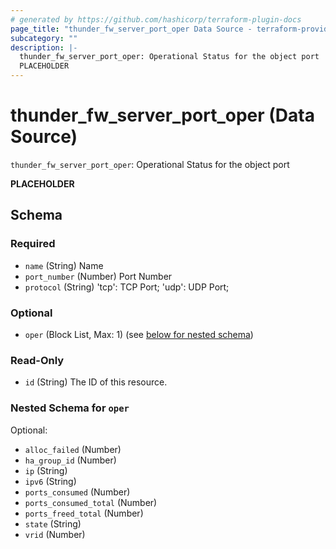 ```yaml
---
# generated by https://github.com/hashicorp/terraform-plugin-docs
page_title: "thunder_fw_server_port_oper Data Source - terraform-provider-thunder"
subcategory: ""
description: |-
  thunder_fw_server_port_oper: Operational Status for the object port
  PLACEHOLDER
---
```


# thunder_fw_server_port_oper (Data Source)

`thunder_fw_server_port_oper`: Operational Status for the object port

__PLACEHOLDER__



<!-- schema generated by tfplugindocs -->
## Schema

### Required

- `name` (String) Name
- `port_number` (Number) Port Number
- `protocol` (String) 'tcp': TCP Port; 'udp': UDP Port;

### Optional

- `oper` (Block List, Max: 1) (see [below for nested schema](#nestedblock--oper))

### Read-Only

- `id` (String) The ID of this resource.

<a id="nestedblock--oper"></a>
### Nested Schema for `oper`

Optional:

- `alloc_failed` (Number)
- `ha_group_id` (Number)
- `ip` (String)
- `ipv6` (String)
- `ports_consumed` (Number)
- `ports_consumed_total` (Number)
- `ports_freed_total` (Number)
- `state` (String)
- `vrid` (Number)


